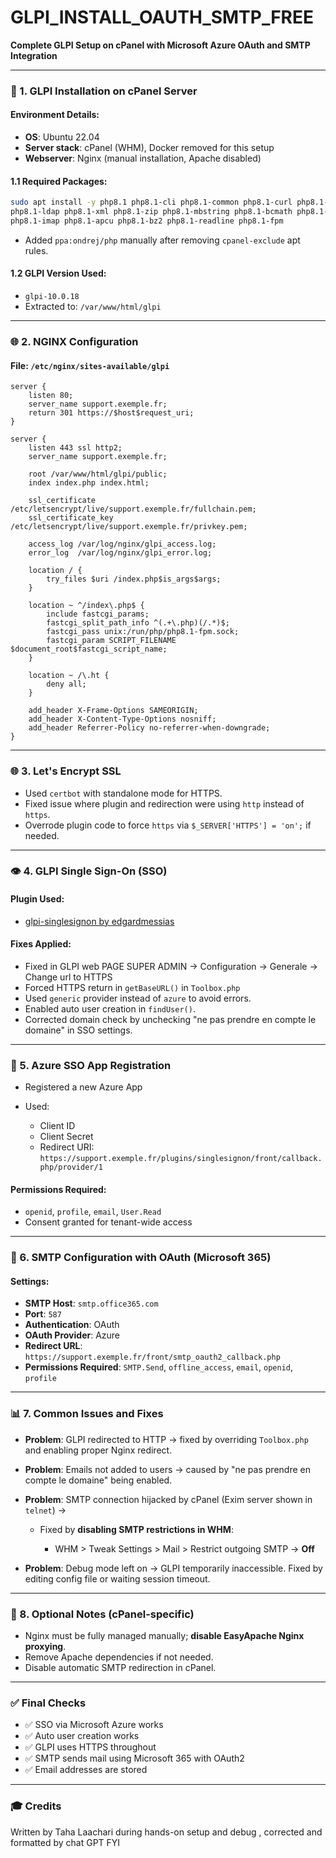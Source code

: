 # GLPI_INSTALL_OAUTH_SMTP_FREE
**Complete GLPI Setup on cPanel with Microsoft Azure OAuth and SMTP Integration**

---

### 🚀 1. GLPI Installation on cPanel Server

#### Environment Details:

* **OS**: Ubuntu 22.04
* **Server stack**: cPanel (WHM), Docker removed for this setup
* **Webserver**: Nginx (manual installation, Apache disabled)

#### 1.1 Required Packages:

```bash
sudo apt install -y php8.1 php8.1-cli php8.1-common php8.1-curl php8.1-gd php8.1-intl php8.1-mysql \
php8.1-ldap php8.1-xml php8.1-zip php8.1-mbstring php8.1-bcmath php8.1-soap \
php8.1-imap php8.1-apcu php8.1-bz2 php8.1-readline php8.1-fpm
```

* Added `ppa:ondrej/php` manually after removing `cpanel-exclude` apt rules.

#### 1.2 GLPI Version Used:

* `glpi-10.0.18`
* Extracted to: `/var/www/html/glpi`

---

### 🌐 2. NGINX Configuration

#### File: `/etc/nginx/sites-available/glpi`

```nginx
server {
    listen 80;
    server_name support.exemple.fr;
    return 301 https://$host$request_uri;
}

server {
    listen 443 ssl http2;
    server_name support.exemple.fr;

    root /var/www/html/glpi/public;
    index index.php index.html;

    ssl_certificate     /etc/letsencrypt/live/support.exemple.fr/fullchain.pem;
    ssl_certificate_key /etc/letsencrypt/live/support.exemple.fr/privkey.pem;

    access_log /var/log/nginx/glpi_access.log;
    error_log  /var/log/nginx/glpi_error.log;

    location / {
        try_files $uri /index.php$is_args$args;
    }

    location ~ ^/index\.php$ {
        include fastcgi_params;
        fastcgi_split_path_info ^(.+\.php)(/.*)$;
        fastcgi_pass unix:/run/php/php8.1-fpm.sock;
        fastcgi_param SCRIPT_FILENAME $document_root$fastcgi_script_name;
    }

    location ~ /\.ht {
        deny all;
    }

    add_header X-Frame-Options SAMEORIGIN;
    add_header X-Content-Type-Options nosniff;
    add_header Referrer-Policy no-referrer-when-downgrade;
}
```

---

### 🌐 3. Let's Encrypt SSL

* Used `certbot` with standalone mode for HTTPS.
* Fixed issue where plugin and redirection were using `http` instead of `https`.
* Overrode plugin code to force `https` via `$_SERVER['HTTPS'] = 'on';` if needed.

---

### 👁 4. GLPI Single Sign-On (SSO)

#### Plugin Used:

* [glpi-singlesignon by edgardmessias](https://github.com/edgardmessias/glpi-singlesignon)

#### Fixes Applied:

* Fixed in GLPI web PAGE SUPER ADMIN -> Configuration -> Generale -> Change url to HTTPS
* Forced HTTPS return in `getBaseURL()` in `Toolbox.php`
* Used `generic` provider instead of `azure` to avoid errors.
* Enabled auto user creation in `findUser()`.
* Corrected domain check by unchecking "ne pas prendre en compte le domaine" in SSO settings.

---

### 🚀 5. Azure SSO App Registration

* Registered a new Azure App
* Used:

  * Client ID
  * Client Secret
  * Redirect URI: `https://support.exemple.fr/plugins/singlesignon/front/callback.php/provider/1`

#### Permissions Required:

* `openid`, `profile`, `email`, `User.Read`
* Consent granted for tenant-wide access

---

### 📧 6. SMTP Configuration with OAuth (Microsoft 365)

#### Settings:

* **SMTP Host**: `smtp.office365.com`
* **Port**: `587`
* **Authentication**: OAuth
* **OAuth Provider**: Azure
* **Redirect URL**: `https://support.exemple.fr/front/smtp_oauth2_callback.php`
* **Permissions Required**: `SMTP.Send`, `offline_access`, `email`, `openid`, `profile`

---

### 📊 7. Common Issues and Fixes

* **Problem**: GLPI redirected to HTTP → fixed by overriding `Toolbox.php` and enabling proper Nginx redirect.
* **Problem**: Emails not added to users → caused by "ne pas prendre en compte le domaine" being enabled.
* **Problem**: SMTP connection hijacked by cPanel (Exim server shown in `telnet`) →

  * Fixed by **disabling SMTP restrictions in WHM**:

    * WHM > Tweak Settings > Mail > Restrict outgoing SMTP → **Off**
* **Problem**: Debug mode left on → GLPI temporarily inaccessible. Fixed by editing config file or waiting session timeout.

---

### 🧰 8. Optional Notes (cPanel-specific)

* Nginx must be fully managed manually; **disable EasyApache Nginx proxying**.
* Remove Apache dependencies if not needed.
* Disable automatic SMTP redirection in cPanel.

---

### ✅ Final Checks

* ✅ SSO via Microsoft Azure works
* ✅ Auto user creation works
* ✅ GLPI uses HTTPS throughout
* ✅ SMTP sends mail using Microsoft 365 with OAuth2
* ✅ Email addresses are stored

---

### 🎓 Credits

Written by Taha Laachari during hands-on setup and debug , corrected and formatted by chat GPT FYI
